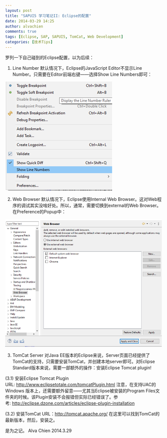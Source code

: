 ```yaml
---
layout: post
title: "SAPUI5 学习笔记II: Eclipse的配置"
date: 2014-03-29 14:25
author: alvachien
comments: true
tags: [Eclipse, SAP, SAPUI5, TomCat, Web Development]
categories: [技术Tips]
---
```

罗列一下自己碰到的Eclipse配置，以为后续：

1. Line Number
默认情况下，Eclipse的JavaScript Editor不显示Line Number。只需要在Editor前端右键——选择Show Line Numbers即可：

![右键菜单](/assets/uploads/2014/03/Eclipse_ContextMenu.png)


2. Web Browser
默认情况下，Eclipse使用Internal Web Browser。这对Web程序的调试其实没啥好处。所以，通常，需要切换到external的Web Browser。在Preference的Popup中：

![External Web Browser](/assets/uploads/2014/03/ExternalWebBrowser.png)

3. TomCat Server
对Java EE版本的Eclipse来说，Server页面已经提供了TomCat的支持，只需要安装TomCat，并创建本地server即可。对Eclipse Standard版本来说，需要一部额外的操作：安装Eclipse Tomcat plugin!

(3.1) 安装Eclipse Tomcat Plugin
URL: http://www.eclipsetotale.com/tomcatPlugin.html
注意，在支持UAC的Windows 版本上，还需要额外留意——尤其当Eclipse被安装的Program Files文件夹的时候。该Plugin安装不会报错但实际已经错误了。参考: http://eclipse.dzone.com/articles/eclipse-plugin-installation

(3.2) 安装TomCat
URL：http://tomcat.apache.org/
在这里可以找到TomCat的最新版本，然后，安装之。

是为之记。
Alva Chien
2014.3.29
